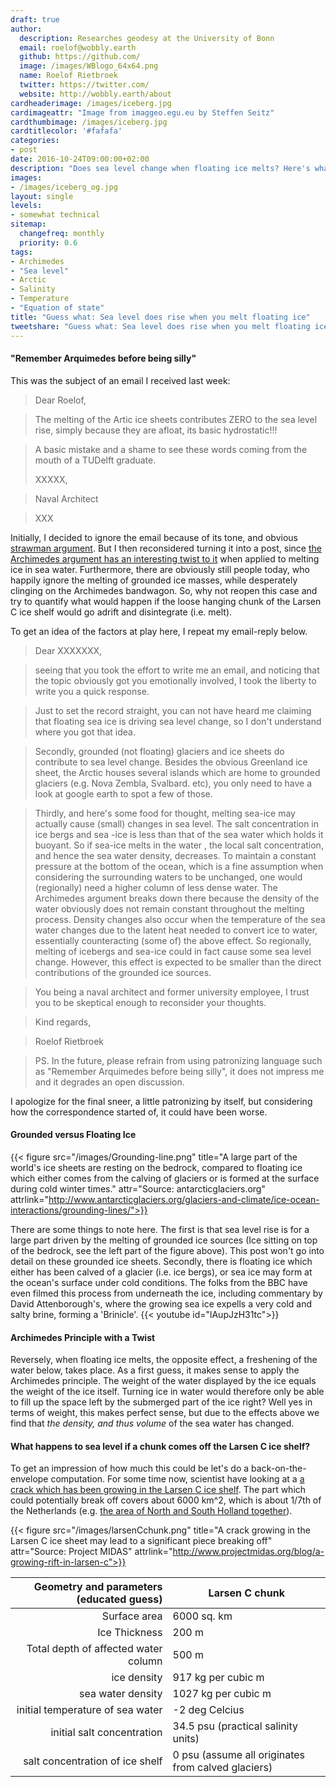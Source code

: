 ```yaml
---
draft: true
author:
  description: Researches geodesy at the University of Bonn
  email: roelof@wobbly.earth
  github: https://github.com/
  image: /images/WBlogo_64x64.png
  name: Roelof Rietbroek
  twitter: https://twitter.com/
  website: http://wobbly.earth/about
cardheaderimage: /images/iceberg.jpg
cardimageattr: "Image from imaggeo.egu.eu by Steffen Seitz"
cardthumbimage: /images/iceberg.jpg
cardtitlecolor: '#fafafa'
categories:
- post
date: 2016-10-24T09:00:00+02:00
description: "Does sea level change when floating ice melts? Here's what would happen to regional sea level if you would melt the loose hanging chunk of the Larsen C ice shelf." 
images:
- /images/iceberg_og.jpg
layout: single
levels:
- somewhat technical
sitemap:
  changefreq: monthly
  priority: 0.6
tags:
- Archimedes
- "Sea level"
- Arctic
- Salinity
- Temperature
- "Equation of state"
title: "Guess what: Sea level does rise when you melt floating ice"
tweetshare: "Guess what: Sea level does rise when you melt floating ice"
---
```


#### "Remember Arquimedes before being silly"
This was the subject of an email I received last week: 
<!--more-->
>Dear Roelof, 

>The melting of the Artic ice sheets contributes ZERO to the sea level rise, simply because they are afloat, its basic hydrostatic!!!

>A basic mistake and a shame to see these words coming from the mouth of a TUDelft graduate.
>
>XXXXX, 

>Naval Architect

>XXX

Initially, I decided to ignore the email because of its tone, and obvious [strawman argument](https://en.wikipedia.org/wiki/Straw_man). But I then reconsidered turning it into a post, since [the Archimedes argument has an interesting twist to it](http://www.skepticalscience.com/Sea-level-rise-due-to-floating-ice.html) when applied to melting ice in sea water. Furthermore, there are obviously still people today, who happily ignore the melting of grounded ice masses, while desperately clinging on the Archimedes bandwagon. So, why not reopen this case and try to quantify what would happen if the loose hanging chunk of the Larsen C ice shelf would go adrift and disintegrate (i.e. melt).

To get an idea of the factors at play here, I repeat my email-reply below.

>Dear XXXXXXX,

>seeing that you took the effort to write me an email, and noticing that the topic obviously got you emotionally involved, I took the liberty to write you a quick response.

>Just to set the record straight, you can not have heard me claiming that floating sea ice is driving  sea level change, so I don't understand where you got that idea.

>Secondly, grounded (not floating) glaciers and ice sheets do contribute to sea level change. Besides the obvious Greenland ice sheet, the Arctic houses several islands which are home to grounded glaciers (e.g. Nova Zembla, Svalbard. etc), you only need to have a look at google earth to spot a few of those.

>Thirdly, and here's some food for thought, melting sea-ice may actually cause (small) changes in sea level.  The salt concentration in ice bergs and sea -ice is less  than that of the sea water which holds it buoyant. So if sea-ice melts in the water , the local salt concentration, and hence the sea water density, decreases. To maintain a constant pressure at the bottom of the ocean, which is a fine assumption when considering the surrounding waters to be unchanged,  one would (regionally) need a higher column of less dense water. The Archimedes argument breaks down there because the density of the water obviously does not remain constant throughout the melting process.  Density changes also occur when the temperature of the sea water changes due to the latent heat needed to convert ice to water, essentially counteracting (some of) the above effect. So regionally, melting of icebergs and sea-ice could in fact cause some sea level change. However, this effect is expected to be smaller than the direct contributions of the grounded ice sources.

>You being a naval architect and former university employee, I trust you to be skeptical enough to reconsider your thoughts.

>Kind regards,

>Roelof Rietbroek

>PS. In the future, please refrain from using patronizing language such as "Remember Arquimedes before being silly", it does not impress me and it degrades an open discussion.


I apologize for the final sneer, a little patronizing by itself, but considering how the correspondence started of, it could have been worse.

#### Grounded versus Floating Ice
{{< figure src="/images/Grounding-line.png" title="A large part of the world's ice sheets are resting on the bedrock, compared to floating ice which either comes from the calving of glaciers or is formed at the surface during cold winter times." attr="Source: antarcticglaciers.org" attrlink="http://www.antarcticglaciers.org/glaciers-and-climate/ice-ocean-interactions/grounding-lines/">}}


There are some things to note here. The first is that sea level rise is for a large part driven by the melting of grounded ice sources (Ice sitting on top of the bedrock, see the left part of the figure above). This post won't go into detail on these grounded ice sheets. Secondly, there is floating ice which either has been calved of a glacier (i.e. ice bergs),  or sea ice may form at the ocean's surface under cold conditions. The folks from the BBC have even filmed this process from underneath the ice, including commentary by David Attenborough's, where the growing sea ice expells a very cold and salty brine, forming a 'Brinicle'.
{{< youtube id="lAupJzH31tc">}}


#### Archimedes Principle with a Twist 
Reversely, when floating ice melts, the opposite effect, a freshening of the water below, takes place. As a first guess, it makes sense to apply the Archimedes principle. The weight of the water displayed by the ice equals the weight of the ice itself. Turning ice in water would therefore only be able to fill up the space left by the submerged part of the ice right? Well yes in terms of weight, this makes perfect sense, but due to the effects above we find that *the density, and thus volume* of the sea water has changed.


#### What happens to sea level if a chunk comes off the Larsen C ice shelf?
To get an impression of how much this could be let's do a back-on-the-envelope computation. For some time now, scientist have looking at a [a crack which has been growing in the Larsen C ice shelf](http://www.jpl.nasa.gov/spaceimages/details.php?id=PIA20894). The part which could potentially break off covers about 6000 km^2, which is about 1/7th of the Netherlands (e.g. [the area of North and South Holland together](http://www.volkskrant.nl/wetenschap/gigantische-ijsvlakte-antarctica-staat-op-breken~a3851188/)). 

{{< figure src="/images/larsenCchunk.png" title="A crack growing in the Larsen C ice sheet may lead to a significant piece breaking off" attr="Source: Project MIDAS" attrlink="http://www.projectmidas.org/blog/a-growing-rift-in-larsen-c">}}

Geometry and parameters (educated guess) | Larsen C chunk 
---------------:|----
Surface area | 6000 sq. km
Ice Thickness | 200 m 
Total depth of affected water column | 500 m
ice density | 917 kg per cubic m
sea water density | 1027 kg per cubic m
initial temperature of sea water | -2 deg Celcius
initial salt concentration | 34.5 psu (practical salinity units)
salt concentration of ice shelf | 0 psu (assume all originates from calved glaciers)

